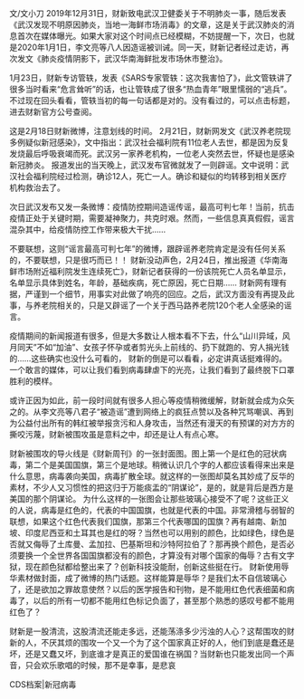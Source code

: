 文/文小刀 2019年12月31日，财新致电武汉卫健委关于不明肺炎一事，随后发表《武汉发现不明原因肺炎，当地一海鲜市场消毒》的文章，这是关于武汉肺炎的消息首次在媒体曝光。如果大家对这个时间点已经模糊，不妨提醒一下，次日，也就是2020年1月1日，李文亮等八人因造谣被训诫。同一天，财新记者经过走访，再次发文《肺炎疫情阴影下，武汉华南海鲜批发市场休市整治》。

1月23日，财新专访管轶，发表《SARS专家管轶：这次我害怕了》，此文管轶讲了很多当时看来“危言耸听”的话，也让管轶成了很多“热血青年”眼里懦弱的“逃兵”。不过现在回头看看，管轶当初的每一句话都是对的。没有看过的，可以点击标题，进去财新官方公号查阅。

这是2月18日财新微博，注意划线的时间。 2月21日，财新网发文《武汉养老院现多例疑似新冠感染》，文中指出：武汉社会福利院有11位老人去世，都是因为反复发烧最后呼吸衰竭而死。武汉另一家养老机构，一位老人突然去世，怀疑也是感染新冠肺炎。 报道发出的当天晚上，武汉发布官微就发了一则辟谣。文中说明：武汉社会福利院经过检测，确诊12人，死亡一人。确诊和疑似的均转移到相关医疗机构救治去了。

次日武汉发布又发一条微博：疫情防控期间造谣传谣，最高可判七年！当前，抗击疫情正处于关键时期，需要凝神聚力，共克时艰。然而，一些信息真真假假，谣言混杂其中，给疫情防控工作带来极大干扰……

不要联想，这则“谣言最高可判七年”的微博，跟辟谣养老院肯定是没有任何关系的，不要联想，只是很巧而已！！ 财新没动声色，2月24日，推出报道《华南海鲜市场附近福利院发生连续死亡》，财新记者获得的一份该院死亡人员名单显示，名单显示具体到姓名，年龄，基础疾病，死亡原因，死亡日期…… 财新网有理有据，严谨到一个细节，用事实对此做了响亮的回应。之后，武汉方面没有再提及此事，与养老院相关的，只是又辟谣了一个关于西马路养老院120个老人全感染的谣言。

疫情期间的新闻报道有很多，但是大多数让人根本看不下去，什么“山川异域，风月同天”不如“加油”、女孩子怀孕或者剪光头上前线的、扔下就跑的、穷人捐光钱的……这些确实也没什么可看的， 财新的倒是可以看看，必定讲真话挺难得的。一个敢言的媒体，可以让我们看到病毒肆虐下的光亮，让我们看到了最终脱下口罩胜利的模样。

或许正因为如此，前一段时间就有很多人担心等疫情稍微缓解，财新就会成为众矢之的。从李文亮等八君子“被造谣”遭到网络上的疯狂点赞以及各种咒骂嘲讽、再到为公益付出所有的韩红被举报贪污和人身攻击，当然还有漫天的有预谋的对方方的撕咬污蔑，财新被围攻虽是意料之中，却还是让人有点心寒。

财新被围攻的导火线是《财新周刊》的一张封面图。图上第一个是红色的冠状病毒，第二个是美国国旗，第三个是地球。稍微认识几个字的人都应该看得来出来是什么意思，病毒袭向美国，病毒扩散全球。就这样的一张图却莫名其妙成了反华的素材，不少人又习惯性的把这归于万能痰盂的“阴谋论”，是的，就是背后是西方是美国的那个阴谋论。 为什么这样的一张图会让那些玻璃心接受不了呢？这些正义的人说，病毒是红色的，代表的中国国旗，也就是代表的中国。非常滑稽与弱智的联想，如果这个红色代表我们国旗，那第三个代表哪国的国旗？再有越南、新加坡、印度尼西亚和土耳其也是红的呀？当然也可以用别的颜色，比如绿色，绿色是否就又侮辱了土库曼、孟加拉、巴基斯坦和沙特阿拉伯了？那再换个颜色，是否必须要换一个全世界各国国旗都没有的颜色，才算没有对哪个国家的侮辱？古有文字狱，现在颜色狱都给整出来了？创新科技没能耐，创新这些挺在行。  财新使用辱华素材做封面，成了微博的热门话题。这样能算是辱华？是我们太不自信玻璃心了，还是欲加之罪故意使然？以后的医学报告和刊物，是不能用红色代表细菌和病毒了，以后的所有一切都不能用红色标记负面了，甚至那个熟悉的感叹号都不能用红色了？

财新是一股清流，这股清流还能走多远，还能荡涤多少污浊的人心？这帮围攻的财新的人，不厌其烦的围攻一个又一个为了这个国家真正好的人，他们到底是蠢还是坏，还是又蠢又坏，到底谁才是真正的爱国谁在祸国？当财新也只能发出同一个声音，只会欢乐歌唱的时候，那不是幸事，是悲哀  

CDS档案|新冠病毒


